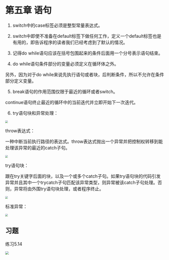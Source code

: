 # 第五章 语句

1. switch中的case标签必须是整型常量表达式。

2.  switch中即使不准备在default标签下做任何工作，定义一个default标签也是有用的，即告诉程序的读者我们已经考虑到了默认的情况。

3.  记得do while语句应该在括号包围起来的条件后面用一个分号表示语句结束。

4.  do while语句条件部分的变量必须定义在循环体之外。

   另外，因为对于do while来说先执行语句或者块，后判断条件，所以不允许在条件部分定义变量。

5.  break语句的作用范围仅限于最近的循环或者switch。

   continue语句终止最近的循环中的当前迭代并立即开始下一次迭代。

6.  try语句块和异常处理：

   <img src="D:\GitHub\CppPrimer5th\第五章 语句\pic\pic1.png" style="zoom: 50%;" />

   

   throw表达式：

   一种中断当前执行路径的表达式。throw表达式抛出一个异常并把控制权转移到能处理该异常的最近的catch子句。

   <img src="D:\GitHub\CppPrimer5th\第五章 语句\pic\pic2.png" style="zoom: 50%;" />

   

   try语句块：

   跟在try关键字后面的块，以及一个或多个catch子句。如果try语句块的代码引发异常并且其中一个trycatch子句匹配该异常类型，则异常被该catch子句处理。否则，异常将由外围try语句块处理，或者程序终止。

   <img src="D:\GitHub\CppPrimer5th\第五章 语句\pic\pic3.png" style="zoom: 50%;" />

   

   标准异常：

   <img src="D:\GitHub\CppPrimer5th\第五章 语句\pic\pic4.png" style="zoom: 50%;" />



## 习题

练习5.14

<img src="D:\GitHub\CppPrimer5th\第五章 语句\pic\pic5.png" style="zoom:67%;" />